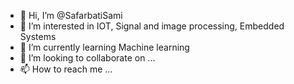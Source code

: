 - 👋 Hi, I’m @SafarbatiSami
- 👀 I’m interested in IOT, Signal and image processing, Embedded Systems
- 🌱 I’m currently learning Machine learning
- 💞️ I’m looking to collaborate on ...
- 📫 How to reach me ...

<!---
SafarbatiSami/SafarbatiSami is a ✨ special ✨ repository because its `README.md` (this file) appears on your GitHub profile.
You can click the Preview link to take a look at your changes.
--->
